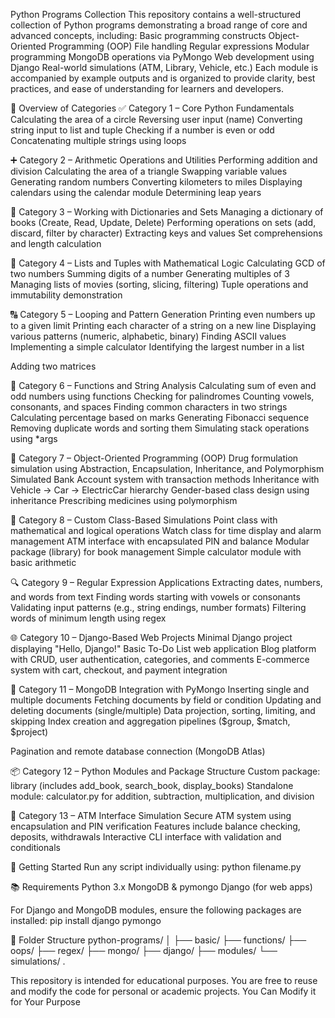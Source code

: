 Python Programs Collection
This repository contains a well-structured collection of Python programs demonstrating a broad range of core and advanced concepts, including:
Basic programming constructs
Object-Oriented Programming (OOP)
File handling
Regular expressions
Modular programming
MongoDB operations via PyMongo
Web development using Django
Real-world simulations (ATM, Library, Vehicle, etc.)
Each module is accompanied by example outputs and is organized to provide clarity, best practices, and ease of understanding for learners and developers.

🧩 Overview of Categories
✅ Category 1 – Core Python Fundamentals
Calculating the area of a circle
Reversing user input (name)
Converting string input to list and tuple
Checking if a number is even or odd
Concatenating multiple strings using loops

➕ Category 2 – Arithmetic Operations and Utilities
Performing addition and division
Calculating the area of a triangle
Swapping variable values
Generating random numbers
Converting kilometers to miles
Displaying calendars using the calendar module
Determining leap years

🔁 Category 3 – Working with Dictionaries and Sets
Managing a dictionary of books (Create, Read, Update, Delete)
Performing operations on sets (add, discard, filter by character)
Extracting keys and values
Set comprehensions and length calculation

🔢 Category 4 – Lists and Tuples with Mathematical Logic
Calculating GCD of two numbers
Summing digits of a number
Generating multiples of 3
Managing lists of movies (sorting, slicing, filtering)
Tuple operations and immutability demonstration

🔠 Category 5 – Looping and Pattern Generation
Printing even numbers up to a given limit
Printing each character of a string on a new line
Displaying various patterns (numeric, alphabetic, binary)
Finding ASCII values
Implementing a simple calculator
Identifying the largest number in a list

Adding two matrices

🧮 Category 6 – Functions and String Analysis
Calculating sum of even and odd numbers using functions
Checking for palindromes
Counting vowels, consonants, and spaces
Finding common characters in two strings
Calculating percentage based on marks
Generating Fibonacci sequence
Removing duplicate words and sorting them
Simulating stack operations using *args

🧱 Category 7 – Object-Oriented Programming (OOP)
Drug formulation simulation using Abstraction, Encapsulation, Inheritance, and Polymorphism
Simulated Bank Account system with transaction methods
Inheritance with Vehicle → Car → ElectricCar hierarchy
Gender-based class design using inheritance
Prescribing medicines using polymorphism

📍 Category 8 – Custom Class-Based Simulations
Point class with mathematical and logical operations
Watch class for time display and alarm management
ATM interface with encapsulated PIN and balance
Modular package (library) for book management
Simple calculator module with basic arithmetic

🔍 Category 9 – Regular Expression Applications
Extracting dates, numbers, and words from text
Finding words starting with vowels or consonants
Validating input patterns (e.g., string endings, number formats)
Filtering words of minimum length using regex

🌐 Category 10 – Django-Based Web Projects
Minimal Django project displaying "Hello, Django!"
Basic To-Do List web application
Blog platform with CRUD, user authentication, categories, and comments
E-commerce system with cart, checkout, and payment integration

🧾 Category 11 – MongoDB Integration with PyMongo
Inserting single and multiple documents
Fetching documents by field or condition
Updating and deleting documents (single/multiple)
Data projection, sorting, limiting, and skipping
Index creation and aggregation pipelines ($group, $match, $project)

Pagination and remote database connection (MongoDB Atlas)

📦 Category 12 – Python Modules and Package Structure
Custom package: library (includes add_book, search_book, display_books)
Standalone module: calculator.py for addition, subtraction, multiplication, and division

🏦 Category 13 – ATM Interface Simulation
Secure ATM system using encapsulation and PIN verification
Features include balance checking, deposits, withdrawals
Interactive CLI interface with validation and conditionals


🚀 Getting Started
Run any script individually using:
python filename.py

📚 Requirements
Python 3.x
MongoDB & pymongo
Django (for web apps)

For Django and MongoDB modules, ensure the following packages are installed:
pip install django pymongo

📁 Folder Structure
python-programs/
│
├── basic/
├── functions/
├── oops/
├── regex/
├── mongo/
├── django/
├── modules/
└── simulations/
.

This repository is intended for educational purposes. You are free to reuse and modify the code for personal or academic projects.
You Can Modify it for Your Purpose
